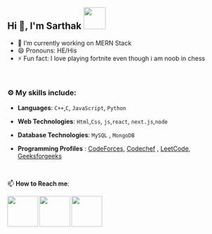 ## Hi 👋, I'm Sarthak <img src="https://media4.giphy.com/media/PgnpGT8tJsWfNabS8d/giphy.gif" width="50"> 


- 🔭 I’m currently working on MERN Stack
- 😄 Pronouns: HE/His
- ⚡ Fun fact: I love playing fortnite even though i am noob in chess

<br>


### :gear: My skills include:

- **Languages**: `C++`,`C`, `JavaScript`, `Python`

- **Web Technologies**: `Html`,`Css`, `js`,`react`, `next.js`,`node`

- **Database Technologies**: `MySQL` , `MongoDB`


- **Programming Profiles** :  [CodeForces](https://codeforces.com/profile/singhsarthak691), [Codechef](https://www.codechef.com/users/sarthak_singh4) , [LeetCode](https://leetcode.com/singhsarthak691/), [Geeksforgeeks](https://auth.geeksforgeeks.org/user/sarthak_singh1/practice/)


<br>


📫 **How to Reach me**: 
 

<a href="https://www.linkedin.com/in/sarthak-singh-0a8019242/">
  <img align="left" width=70px src="https://img.icons8.com/clouds/100/000000/linkedin.png"/>
</a>
  <a href="https://twitter.com/Sarthak07616266">
  <img align="left" width=70px src="https://i.pinimg.com/originals/2d/56/d9/2d56d904b055625cc83afae9db3b7f57.png"/>
</a>
<a href="mailto:amishapurswani26@gmail.com">
  <img align="left" width=70px src="https://img.icons8.com/clouds/100/000000/gmail.png"/>
</a></br>
<br>
<br>
<br>
<br>

